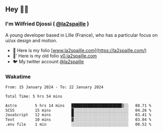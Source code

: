 ## Hey 👋🏾
### I'm Wilfried Djossi ( <a href="https://twitter.com/la2spaille/" target="_blank">@la2spaille</a> )
A young developer based in Lille (France), who has a particular focus on ui/ux design and motion.

- 🎨 Here is my folio [www.la2spaille.com](https://la2spaille.com/)
- 🎨' Here is my old folio [v0.la2spaille.com](https://v0.la2spaille.com/)
- 🐦 My twitter account [@la2spaille](https://twitter.com/la2spaille/)

### Wakatime
<!--START_SECTION:waka-->

```txt
From: 15 January 2024 - To: 22 January 2024

Total Time: 5 hrs 54 mins

Astro        5 hrs 14 mins   ██████████████████████▒░░   88.71 %
SCSS         15 mins         █░░░░░░░░░░░░░░░░░░░░░░░░   04.26 %
JavaScript   12 mins         █░░░░░░░░░░░░░░░░░░░░░░░░   03.41 %
Text         10 mins         ▓░░░░░░░░░░░░░░░░░░░░░░░░   03.04 %
.env file    1 min           ░░░░░░░░░░░░░░░░░░░░░░░░░   00.52 %
```

<!--END_SECTION:waka-->
<!--
**la2spaille/la2spaille** is a ✨ _special_ ✨ repository because its `README.md` (this file) appears on your GitHub profile.

Here are some ideas to get you started:

- 🔭 I’m currently working on ...
- 🌱 I’m currently learning ...
- 👯 I’m looking to collaborate on ...
- 🤔 I’m looking for help with ...
- 💬 Ask me about ...
- 📫 How to reach me: ...
- 😄 Pronouns: ...
- ⚡ Fun fact: ...
-->
